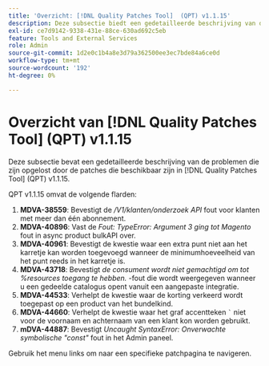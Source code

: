 ```yaml
---
title: 'Overzicht: [!DNL Quality Patches Tool]  (QPT) v1.1.15'
description: Deze subsectie biedt een gedetailleerde beschrijving van de problemen die zijn opgelost door de patches die beschikbaar zijn in  [!DNL Quality Patches Tool]  (QPT) v1.1.15.
exl-id: ce7d9142-9338-431e-88ce-630ad692c5eb
feature: Tools and External Services
role: Admin
source-git-commit: 1d2e0c1b4a8e3d79a362500ee3ec7bde84a6ce0d
workflow-type: tm+mt
source-wordcount: '192'
ht-degree: 0%

---
```


# Overzicht van [!DNL Quality Patches Tool] (QPT) v1.1.15

Deze subsectie bevat een gedetailleerde beschrijving van de problemen die zijn opgelost door de patches die beschikbaar zijn in [!DNL Quality Patches Tool] (QPT) v1.1.15.

QPT v1.1.15 omvat de volgende flarden:

1. **MDVA-38559**: Bevestigt de */V1/klanten/onderzoek API* fout voor klanten met meer dan één abonnement.
1. **MDVA-40896**: Vast de *Fout: TypeError: Argument 3 ging tot Magento* fout in async product bulkAPI over.
1. **MDVA-40961**: Bevestigt de kwestie waar een extra punt niet aan het karretje kan worden toegevoegd wanneer de minimumhoeveelheid van het punt reeds in het karretje is.
1. **MDVA-43718**: Bevestigt *de consument wordt niet gemachtigd om tot %resources toegang te hebben.* -fout die wordt weergegeven wanneer u een gedeelde catalogus opent vanuit een aangepaste integratie.
1. **MDVA-44533**: Verhelpt de kwestie waar de korting verkeerd wordt toegepast op een product van het bundelkind.
1. **MDVA-44660**: Verhelpt de kwestie waar het graf accentteken ``` ` ``` niet voor de voornaam en achternaam van een klant kon worden gebruikt.
1. **mDVA-44887**: Bevestigt *Uncaught SyntaxError: Onverwachte symbolische &quot;const&quot;* fout in het Admin paneel.

Gebruik het menu links om naar een specifieke patchpagina te navigeren.
